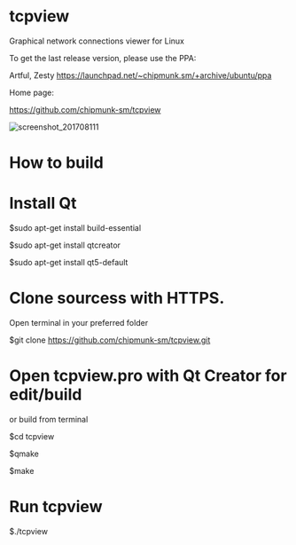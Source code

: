 # tcpview

Graphical network connections viewer for Linux

To get the last release version, please use the PPA:

Artful, Zesty 
https://launchpad.net/~chipmunk.sm/+archive/ubuntu/ppa

Home page:

https://github.com/chipmunk-sm/tcpview

![screenshot_201708111](https://user-images.githubusercontent.com/29524958/29194415-231f2b9e-7e32-11e7-8c94-8eac6ea0bf98.png)


# How to build

# Install Qt

$sudo apt-get install build-essential

$sudo apt-get install qtcreator

$sudo apt-get install qt5-default

# Clone sourcess with HTTPS. 
Open terminal in your preferred folder

$git clone https://github.com/chipmunk-sm/tcpview.git

# Open tcpview.pro with Qt Creator for edit/build 

or build from terminal

$cd tcpview

$qmake

$make

# Run tcpview

$./tcpview
